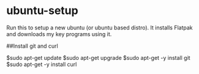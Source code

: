 # ubuntu-setup
Run this to setup a new ubuntu (or ubuntu based distro). It installs Flatpak and downloads my key programs using it.


##Install git and curl

$sudo apt-get update
$sudo apt-get upgrade
$sudo apt-get -y install git
$sudo apt-get -y install curl

